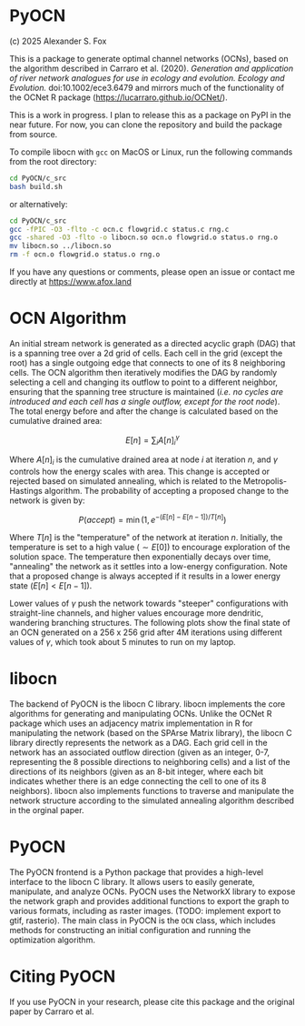 # PyOCN
(c) 2025 Alexander S. Fox

This is a package to generate optimal channel networks (OCNs), based on the algorithm described in Carraro et al. (2020). *Generation and application of river network analogues for use in ecology and evolution. Ecology and Evolution.* doi:10.1002/ece3.6479 and mirrors much of the functionality of the OCNet R package (https://lucarraro.github.io/OCNet/).

This is a work in progress. I plan to release this as a package on PyPI in the near future. For now, you can clone the repository and build the package from source.

To compile libocn with `gcc` on MacOS or Linux, run the following commands from the root directory:

```bash
cd PyOCN/c_src
bash build.sh
```

or alternatively:

```bash
cd PyOCN/c_src
gcc -fPIC -O3 -flto -c ocn.c flowgrid.c status.c rng.c
gcc -shared -O3 -flto -o libocn.so ocn.o flowgrid.o status.o rng.o
mv libocn.so ../libocn.so
rm -f ocn.o flowgrid.o status.o rng.o
```

If you have any questions or comments, please open an issue or contact me directly at https://www.afox.land

# OCN Algorithm

An initial stream network is generated as a directed acyclic graph (DAG) that is a spanning tree over a 2d grid of cells. Each cell in the grid (except the root) has a single outgoing edge that connects to one of its 8 neighboring cells. The OCN algorithm then iteratively modifies the DAG by randomly selecting a cell and changing its outflow to point to a different neighbor, ensuring that the spanning tree structure is maintained (*i.e. no cycles are introduced and each cell has a single outflow, except for the root node*). The total energy before and after the change is calculated based on the cumulative drained area:

$$
E[n] = \sum_{i} A[n]_i^\gamma
$$

Where $A[n]_i$ is the cumulative drained area at node $i$ at iteration $n$, and $\gamma$ controls how the energy scales with area. This change is accepted or rejected based on simulated annealing, which is related to the Metropolis-Hastings algorithm. The probability of accepting a proposed change to the network is given by:

$$
P(accept) = \min(1, e^{-(E[n] - E[n-1]) / T[n]})
$$

Where $T[n]$ is the "temperature" of the network at iteration $n$. Initially, the temperature is set to a high value ($\sim E[0]$) to encourage exploration of the solution space. The temperature then exponentially decays over time, "annealing" the network as it settles into a low-energy configuration. Note that a proposed change is always accepted if it results in a lower energy state ($E[n] < E[n-1]$).

Lower values of $\gamma$ push the network towards "steeper" configurations with straight-line channels, and higher values encourage more dendritic, wandering branching structures. The following plots show the final state of an OCN generated on a 256 x 256 grid after 4M iterations using different values of $\gamma$, which took about 5 minutes to run on my laptop.

# libocn
The backend of PyOCN is the libocn C library. libocn implements the core algorithms for generating and manipulating OCNs. Unlike the OCNet R package which uses an adjacency matrix implementation in R for manipulating the network (based on the SPArse Matrix library), the libocn C library directly represents the network as a DAG. Each grid cell in the network has an associated outflow direction (given as an integer, 0-7, representing the 8 possible directions to neighboring cells) and a list of the directions of its neighbors (given as an 8-bit integer, where each bit indicates whether there is an edge connecting the cell to one of its 8 neighbors). libocn also implements functions to traverse and manipulate the network structure according to the simulated annealing algorithm described in the orginal paper.

# PyOCN
The PyOCN frontend is a Python package that provides a high-level interface to the libocn C library. It allows users to easily generate, manipulate, and analyze OCNs. PyOCN uses the NetworkX library to expose the network graph and provides additional functions to export the graph to various formats, including as raster images. (TODO: implement export to gtif, rasterio). The main class in PyOCN is the `OCN` class, which includes methods for constructing an initial configuration and running the optimization algorithm.

# Citing PyOCN
If you use PyOCN in your research, please cite this package and the original paper by Carraro et al.